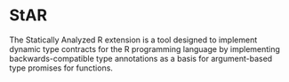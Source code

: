 # StAR
The Statically Analyzed R extension is a tool designed to implement dynamic type contracts for the R programming language by implementing backwards-compatible type annotations as a basis for argument-based type promises for functions.
